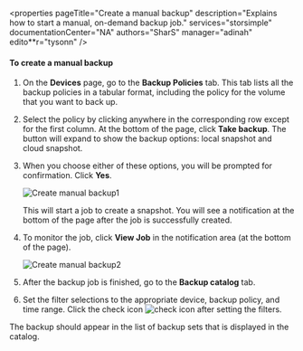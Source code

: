 ﻿<properties 
   pageTitle="Create a manual backup"
   description="Explains how to start a manual, on-demand backup job."
   services="storsimple"
   documentationCenter="NA"
   authors="SharS"
   manager="adinah"
   edito**r="tysonn" />
<tags 
   ms.service="storsimple"
   ms.devlang="NA"
   ms.topic="article"
   ms.tgt_pltfrm="NA"
   ms.workload="TBD"
   ms.date="04/01/2015"
   ms.author="v-sharos" />

#### To create a manual backup

1. On the **Devices** page, go to the **Backup Policies** tab. This tab lists all the backup policies in a tabular format, including the policy for the volume that you want to back up.

2. Select the policy by clicking anywhere in the corresponding row except for the first column. At the bottom of the page, click **Take backup**. The button will expand to show the backup options: local snapshot and cloud snapshot. 

3. When you choose either of these options, you will be prompted for confirmation. Click **Yes**. 

    ![Create manual backup1](./media/storsimple-create-manual-backup/HCS_CreateManualBackup1-include.png)
 
    This will start a job to create a snapshot. You will see a notification at the bottom of the page after the job is successfully created.

4. To monitor the job, click **View Job** in the notification area (at the bottom of the page). 

    ![Create manual backup2](./media/storsimple-create-manual-backup/HCS_CreateManualBackup2-include.png)

5. After the backup job is finished, go to the **Backup catalog** tab.

6. Set the filter selections to the appropriate device, backup policy, and time range. Click the check icon ![check icon](./media/storsimple-create-manual-backup/HCS_CheckIcon-include.png) after setting the filters.

  The backup should appear in the list of backup sets that is displayed in the catalog.
